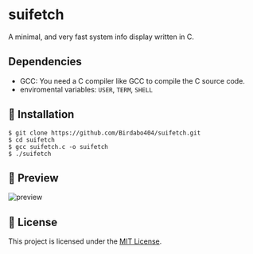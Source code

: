 # suifetch
A minimal, and very fast system info display written in C. 

## Dependencies
* GCC: You need a C compiler like GCC to compile the C source code.
* enviromental variables: `USER`, `TERM`, `SHELL`

## 🔧 Installation

```
$ git clone https://github.com/Birdabo404/suifetch.git
$ cd suifetch
$ gcc suifetch.c -o suifetch
$ ./suifetch
```
## 💾 Preview

![preview](https://i.imgur.com/yMPPBtk.png)

## 📜 License

This project is licensed under the [MIT License](https://opensource.org/license/mit/).
